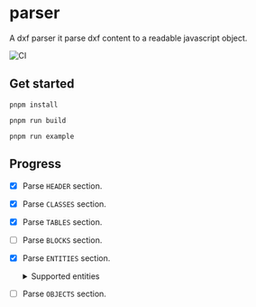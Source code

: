 # parser

A dxf parser it parse dxf content to a readable javascript object.

![CI](https://github.com/dxfjs/parser/actions/workflows/ci.yml/badge.svg)

## Get started

```
pnpm install

pnpm run build

pnpm run example
```

## Progress

- [x] Parse `HEADER` section.
- [x] Parse `CLASSES` section.
- [x] Parse `TABLES` section.
- [ ] Parse `BLOCKS` section.
- [x] Parse `ENTITIES` section.
    <details><summary>Supported entities</summary>
  
    - [x] 3DFACE
    - [x] 3DSOLID
    - [ ] ACAD_PROXY_ENTITY
    - [x] ARC
    - [ ] ATTDEF
    - [ ] ATTRIB
    - [ ] BODY
    - [x] CIRCLE
    - [ ] DIMENSION
    - [x] ELLIPSE
    - [ ] HATCH
    - [ ] HELIX
    - [ ] IMAGE
    - [ ] INSERT
    - [ ] LEADER
    - [ ] LIGHT
    - [ ] LINE
    - [x] LWPOLYLINE
    - [ ] MESH
    - [ ] MLINE
    - [ ] MLEADERSTYLE
    - [ ] MLEADER
    - [ ] MTEXT
    - [ ] OLEFRAME
    - [ ] OLE2FRAME
    - [x] POINT
    - [ ] POLYLINE
    - [ ] RAY
    - [ ] REGION
    - [ ] SECTION
    - [ ] SEQEND
    - [ ] SHAPE
    - [x] SOLID
    - [ ] SPLINE
    - [ ] SUN
    - [ ] SURFACE
    - [ ] TABLE
    - [ ] TEXT
    - [ ] TOLERANCE
    - [ ] TRACE
    - [ ] UNDERLAY
    - [ ] VERTEX
    - [ ] VIEWPORT
    - [ ] WIPEOUT
    - [ ] XLINE
  
    </details>
- [ ] Parse `OBJECTS` section.
